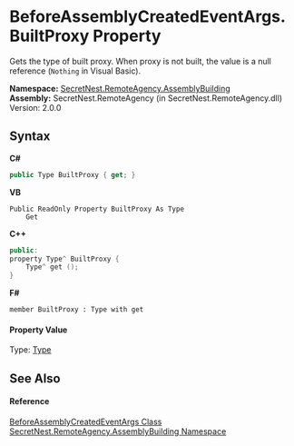 # BeforeAssemblyCreatedEventArgs.BuiltProxy Property 
 

Gets the type of built proxy. When proxy is not built, the value is a null reference (`Nothing` in Visual Basic).

**Namespace:**&nbsp;<a href="N_SecretNest_RemoteAgency_AssemblyBuilding">SecretNest.RemoteAgency.AssemblyBuilding</a><br />**Assembly:**&nbsp;SecretNest.RemoteAgency (in SecretNest.RemoteAgency.dll) Version: 2.0.0

## Syntax

**C#**<br />
``` C#
public Type BuiltProxy { get; }
```

**VB**<br />
``` VB
Public ReadOnly Property BuiltProxy As Type
	Get
```

**C++**<br />
``` C++
public:
property Type^ BuiltProxy {
	Type^ get ();
}
```

**F#**<br />
``` F#
member BuiltProxy : Type with get

```


#### Property Value
Type: <a href="https://docs.microsoft.com/dotnet/api/system.type" target="_blank">Type</a>

## See Also


#### Reference
<a href="T_SecretNest_RemoteAgency_AssemblyBuilding_BeforeAssemblyCreatedEventArgs">BeforeAssemblyCreatedEventArgs Class</a><br /><a href="N_SecretNest_RemoteAgency_AssemblyBuilding">SecretNest.RemoteAgency.AssemblyBuilding Namespace</a><br />
